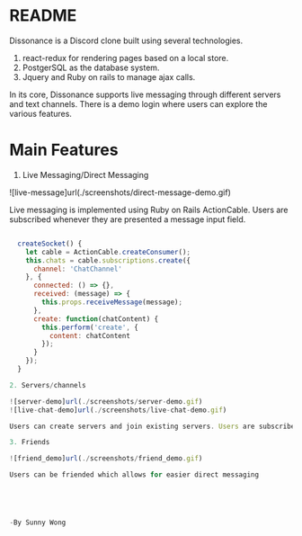 # README

Dissonance is a Discord clone built using several technologies.
1. react-redux for rendering pages based on a local store.
2. PostgerSQL as the database system.
2. Jquery and Ruby on rails to manage ajax calls.

In its core, Dissonance supports live messaging through different servers and text channels. There is a demo login where users can explore the various features.


# Main Features

1. Live Messaging/Direct Messaging

![live-message]url(./screenshots/direct-message-demo.gif)

Live messaging is implemented using Ruby on Rails ActionCable. Users are subscribed whenever they are presented a message input field.

```javascript

  createSocket() {
    let cable = ActionCable.createConsumer();
    this.chats = cable.subscriptions.create({
      channel: 'ChatChannel'
    }, {
      connected: () => {},
      received: (message) => {
        this.props.receiveMessage(message);
      },
      create: function(chatContent) {
        this.perform('create', {
          content: chatContent
        });
      }
    });
  }

2. Servers/channels

![server-demo]url(./screenshots/server-demo.gif)
![live-chat-demo]url(./screenshots/live-chat-demo.gif)

Users can create servers and join existing servers. Users are subscribed to servers they are in. If a server is destroyed users on the server are redirected properly. All users belonging to a server can create channels and edit the channel names

3. Friends

![friend_demo]url(./screenshots/friend_demo.gif)

Users can be friended which allows for easier direct messaging





-By Sunny Wong
